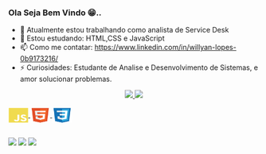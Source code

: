 ### Ola Seja Bem Vindo 😁..

<!--
**Willyanllopes/Willyanllopes** is a ✨ _special_ ✨ repository because its `README.md` (this file) appears on your GitHub profile.

Here are some ideas to get you started:
-->
- 🔭 Atualmente estou trabalhando como analista de Service Desk
- 🌱 Estou estudando: HTML,CSS e JavaScript
- 📫 Como me contatar: https://www.linkedin.com/in/willyan-lopes-0b9173216/
- ⚡ Curiosidades: Estudante de Analise e Desenvolvimento de Sistemas, e amor solucionar problemas.

<div align="center">
  <a href="https://github.com/Willyanllopes">
  <img height="180em" src="https://github-readme-stats.vercel.app/api?username=Willyanllopes&show_icons=true&theme=dark&include_all_commits=true&count_private=true"/>
  <img height="180em" src="https://github-readme-stats.vercel.app/api/top-langs/?username=Willyanllopes&layout=compact&langs_count=7&theme=dark"/>
</div>
<div style="display: inline_block"><br>
  <img align="center" alt="willyan-Js" height="30" width="40" src="https://raw.githubusercontent.com/devicons/devicon/master/icons/javascript/javascript-plain.svg">
  <img align="center" alt="willyan-HTML" height="30" width="40" src="https://raw.githubusercontent.com/devicons/devicon/master/icons/html5/html5-original.svg">
  <img align="center" alt="willyan-CSS" height="30" width="40" src="https://raw.githubusercontent.com/devicons/devicon/master/icons/css3/css3-original.svg">
  <!--
  <img align="center" alt="willyan-Ts" height="30" width="40" src="https://raw.githubusercontent.com/devicons/devicon/master/icons/typescript/typescript-plain.svg">
  <img align="center" alt="willyan-React" height="30" width="40" src="https://raw.githubusercontent.com/devicons/devicon/master/icons/react/react-original.svg">

  <img align="center" alt="willyan-Python" height="30" width="40" src="https://raw.githubusercontent.com/devicons/devicon/master/icons/python/python-original.svg">
  <img align="center" alt="willyan-Csharp" height="30" width="40" src="https://raw.githubusercontent.com/devicons/devicon/master/icons/csharp/csharp-original.svg">
-->
</div>
  
  ##
  
  <div>
    <!--
  <a href="" target="_blank"><img src="https://img.shields.io/badge/YouTube-FF0000?style=for-the-badge&logo=youtube&logoColor=white" target="_blank"></a>
 	<a href="" target="_blank"><img src="https://img.shields.io/badge/Twitch-9146FF?style=for-the-badge&logo=twitch&logoColor=white" target="_blank"></a>
 <a href="" target="_blank"><img src="https://img.shields.io/badge/Discord-7289DA?style=for-the-badge&logo=discord&logoColor=white" target="_blank"></a> 
-->    
  <a href="https://www.instagram.com/willyanllopes/" target="_blank"><img src="https://img.shields.io/badge/-Instagram-%23E4405F?style=for-the-badge&logo=instagram&logoColor=white" target="_blank"></a>
  <a href = "willyanlopes3@gmail.com"><img src="https://img.shields.io/badge/-Gmail-%23333?style=for-the-badge&logo=gmail&logoColor=white" target="_blank"></a>
  <a href="https://www.linkedin.com/in/willyan-lopes-0b9173216/" target="_blank"><img src="https://img.shields.io/badge/-LinkedIn-%230077B5?style=for-the-badge&logo=linkedin&logoColor=white" target="_blank"></a> 

</div>
